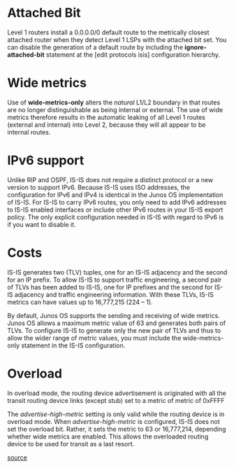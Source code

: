 # Attached Bit

Level 1 routers install a 0.0.0.0/0 default route to the metrically closest
attached router when they detect Level 1 LSPs with the attached bit set.
You can disable the generation of a default route by including the
**ignore-attached-bit** statement at the [edit protocols isis] configuration
hierarchy.

# Wide metrics

Use of **wide-metrics-only** alters the *natural* L1/L2 boundary in that routes
are no longer distinguishable as being internal or external.
The use of wide metrics therefore results in the automatic leaking of all Level
1 routes (external and internal) into Level 2,
because they will all appear to be internal routes.

# IPv6 support
Unlike RIP and OSPF, IS-IS does not require a distinct protocol or a new version to support IPv6.
	Because IS-IS uses ISO addresses, the configuration for IPv6 and IPv4 is identical in the Junos OS implementation of IS-IS.
	For IS-IS to carry IPv6 routes, you only need to add IPv6 addresses to IS-IS enabled interfaces or include other IPv6 routes in your IS-IS export policy.
	The only explicit configuration needed in IS-IS with regard to IPv6 is if you want to disable it.

# Costs

IS-IS generates two (TLV) tuples, one for an IS-IS adjacency and the second for
an IP prefix. To allow IS-IS to support traffic engineering, a second pair of
TLVs has been added to IS-IS, one for IP prefixes and the second for
IS-IS adjacency and traffic engineering information.
With these TLVs, IS-IS metrics can have values up to 16,777,215 (224 – 1).

By default, Junos OS supports the sending and receiving of wide metrics.
Junos OS allows a maximum metric value of 63 and generates both pairs of TLVs.
To configure IS-IS to generate only the new pair of TLVs and thus to allow
the wider range of metric values, you must include the wide-metrics-only
statement in the IS-IS configuration.


# Overload

In overload mode, the routing device advertisement is originated with all the
transit routing device links (except stub) set to a metric of  metric of 0xFFFF

The *advertise-high-metric* setting is only valid while the routing device is in overload mode.
When *advertise-high-metric* is configured, IS-IS does not set the overload bit.
Rather, it sets the metric to 63 or 16,777,214, depending whether wide metrics are enabled.
This allows the overloaded routing device to be used for transit as a last resort.

[source](https://www.juniper.net/documentation/en_US/junos/topics/reference/configuration-statement/overload-edit-protocols-isis.html)
